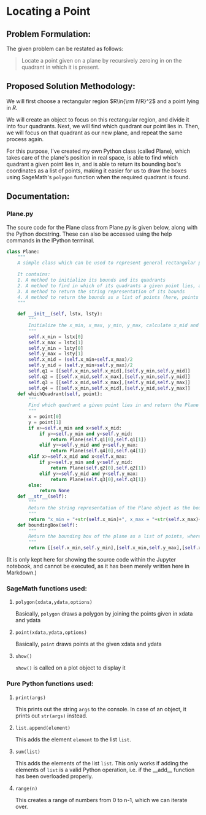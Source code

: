 # Locating a Point

## Problem Formulation:

The given problem can be restated as follows: 

> Locate a point given on a plane by recursively zeroing in on the quadrant in which it is present.

## Proposed Solution Methodology:

We will first choose a rectangular region $R\in{\rm I\!R}^2$ and a point lying in $R$.

We will create an object to focus on this rectangular region, and divide it into four quadrants. Next, we will find which quadrant our point lies in. Then, we will focus on that quadrant as our new plane, and repeat the same process again.

For this purpose, I've created my own Python class (called Plane), which takes care of the plane's position in real space, is able to find which quadrant a given point lies in, and is able to return its bounding box's coordinates as a list of points, making it easier for us to draw the boxes using SageMath's `polygon` function when the required quadrant is found.

## Documentation:

### Plane.py
The soure code for the Plane class from Plane.py is given below, along with the Python docstring. These can also be accessed using the help commands in the IPython terminal.


```python
class Plane:
    """
    A simple class which can be used to represent general rectangular planes
    
    It contains:
    1. A method to initialize its bounds and its quadrants
    2. A method to find in which of its quadrants a given point lies, and it returns a new object of the same type which represents that quadrant of the plane
    3. A method to return the string representation of its bounds
    4. A method to return the bounds as a list of points (here, points are 1x2 lists)
    """

    def __init__(self, lstx, lsty):
        """
        Initialize the x_min, x_max, y_min, y_max, calculate x_mid and y_mid to make it easier to calculate the quadrants bounds
        """
        self.x_min = lstx[0]
        self.x_max = lstx[1]
        self.y_min = lsty[0]
        self.y_max = lsty[1]
        self.x_mid = (self.x_min+self.x_max)/2
        self.y_mid = (self.y_min+self.y_max)/2
        self.q1 = [[self.x_min,self.x_mid],[self.y_min,self.y_mid]]
        self.q2 = [[self.x_mid,self.x_max],[self.y_min,self.y_mid]]
        self.q3 = [[self.x_mid,self.x_max],[self.y_mid,self.y_max]]
        self.q4 = [[self.x_min,self.x_mid],[self.y_mid,self.y_max]]
    def whichQuadrant(self, point):
        """
        Find which quadrant a given point lies in and return the Plane object representing that
        """
        x = point[0]
        y = point[1]
        if x>=self.x_min and x<self.x_mid:
            if y>=self.y_min and y<self.y_mid:
                return Plane(self.q1[0],self.q1[1])
            elif y>=self.y_mid and y<self.y_max:
                return Plane(self.q4[0],self.q4[1])
        elif x>=self.x_mid and x<self.x_max:
            if y>=self.y_min and y<self.y_mid:
                return Plane(self.q2[0],self.q2[1])
            elif y>=self.y_mid and y<self.y_max:
                return Plane(self.q3[0],self.q3[1])
        else:
            return None
    def __str__(self):
        """
        Return the string representation of the Plane object as the bounding values
        """
        return "x_min = "+str(self.x_min)+", x_max = "+str(self.x_max)+"\ny_min = "+str(self.y_min)+", y_max = "+str(self.y_max)
    def boundingBox(self):
        """
        Return the bounding box of the plane as a list of points, where points are 1x2 lists
        """
        return [[self.x_min,self.y_min],[self.x_min,self.y_max],[self.x_max,self.y_max],[self.x_max,self.y_min]]
```
(It is only kept here for showing the source code within the Jupyter notebook, and cannot be executed, as it has been merely written here in Markdown.)

### SageMath functions used:

1. `polygon(xdata,ydata,options)`
    
    Basically, `polygon` draws a polygon by joining the points given in xdata and ydata

2. `point(xdata,ydata,options)`

    Basically, `point` draws points at the given xdata and ydata

3. `show()`

    `show()` is called on a plot object to display it

### Pure Python functions used:

1. `print(args)`

    This prints out the string `args` to the console. In case of an object, it prints out `str(args)` instead.
2. `list.append(element)`

    This adds the element `element` to the list `list`.
3. `sum(list)`

    This adds the elements of the list `list`. This only works if adding the elements of `list` is a valid Python operation, i.e. if the \_\_add\_\_ function has been overloaded properly.
    
4. `range(n)`

    This creates a range of numbers from 0 to n-1, which we can iterate over.
